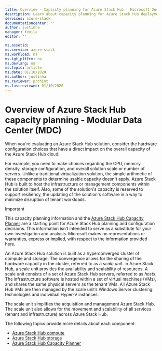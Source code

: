 ```yaml
---
title: Overview - Capacity planning for Azure Stack Hub | Microsoft Docs
description: Learn about capacity planning for Azure Stack Hub deployments, including compute and storage information.
services: azure-stack
documentationcenter: ''
author: justinha
manager: femila
editor: ''

ms.assetid:
ms.service: azure-stack
ms.workload: na
ms.tgt_pltfrm: na
ms.devlang: na
ms.topic: article
ms.date: 01/10/2020
ms.author: justinha
ms.reviewer: prchint
ms.lastreviewed: 01/10/2020
---
```


# Overview of Azure Stack Hub capacity planning - Modular Data Center (MDC)

When you're evaluating an Azure Stack Hub solution, consider the hardware configuration choices that have a direct impact on the overall capacity of the Azure Stack Hub cloud. 

For example, you need to make choices regarding the CPU, memory density, storage configuration, and overall solution scale or number of servers. Unlike a traditional virtualization solution, the simple arithmetic of these components to determine usable capacity doesn't apply. Azure Stack Hub is built to host the infrastructure or management components within the solution itself. Also, some of the solution's capacity is reserved to support resiliency, the updating of the solution's software in a way to minimize disruption of tenant workloads. 

> [!IMPORTANT]
> This capacity planning information and the [Azure Stack Hub Capacity Planner](https://aka.ms/azstackcapacityplanner) are a starting point for Azure Stack Hub planning and configuration decisions. This information isn't intended to serve as a substitute for your own investigation and analysis. Microsoft makes no representations or warranties, express or implied, with respect to the information provided here.
 
An Azure Stack Hub solution is built as a hyperconverged cluster of compute and storage. The convergence allows for the sharing of the hardware capacity in the cluster, referred to as a *scale unit*. In Azure Stack Hub, a scale unit provides the availability and scalability of resources. A scale unit consists of a set of Azure Stack Hub servers, referred to as *hosts*. The infrastructure software is hosted within a set of virtual machines (VMs), and shares the same physical servers as the tenant VMs. All Azure Stack Hub VMs are then managed by the scale unit’s Windows Server clustering technologies and individual Hyper-V instances. 

The scale unit simplifies the acquisition and management Azure Stack Hub. The scale unit also allows for the movement and scalability of all services (tenant and infrastructure) across Azure Stack Hub. 

The following topics provide more details about each component:

- [Azure Stack Hub compute](../operator/azure-stack-capacity-planning-compute.md)
- [Azure Stack Hub storage](../operator/azure-stack-capacity-planning-storage.md)
- [Azure Stack Hub Capacity Planner](azure-stack-capacity-planner.md)

